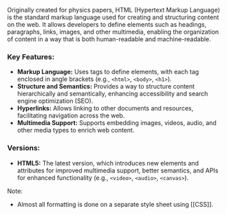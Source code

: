 Originally created for physics papers, HTML (Hypertext Markup Language) is the standard markup language used for creating and structuring content on the web. It allows developers to define elements such as headings, paragraphs, links, images, and other multimedia, enabling the organization of content in a way that is both human-readable and machine-readable.

### Key Features:

- **Markup Language:** Uses tags to define elements, with each tag enclosed in angle brackets (e.g., `<html>`, `<body>`, `<h1>`).
- **Structure and Semantics:** Provides a way to structure content hierarchically and semantically, enhancing accessibility and search engine optimization (SEO).
- **Hyperlinks:** Allows linking to other documents and resources, facilitating navigation across the web.
- **Multimedia Support:** Supports embedding images, videos, audio, and other media types to enrich web content.

### Versions:

- **HTML5:** The latest version, which introduces new elements and attributes for improved multimedia support, better semantics, and APIs for enhanced functionality (e.g., `<video>`, `<audio>`, `<canvas>`).

Note: 
- Almost all formatting is done on a separate style sheet using [[CSS]].